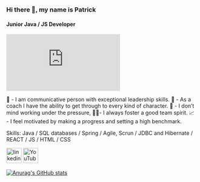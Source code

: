 ### Hi there 👋, my name is Patrick
#### Junior Java / JS Developer
![Junior Java / JS Developer](https://github.com/HaveIstos/HaveIstos/blob/main/README.md)

🎤 - I am communicative person with exceptional leadership skills.
🎯 - As a coach I have the ability to get through to every kind of character.
🧘 - I don’t mind working under the pressure,
🙋‍♂️- I always foster a good team spirit.
📈 - I feel motivated by making a progress and setting a high benchmark.

Skills: Java / SQL databases / Spring / Agile, Scrun / JDBC and Hibernate / REACT / JS / HTML / CSS



[<img src='https://cdn.jsdelivr.net/npm/simple-icons@3.0.1/icons/linkedin.svg' alt='linkedin' height='40'>](https://www.linkedin.com/in/patryk-świdziński-62814a201/) 
[<img src='https://cdn.jsdelivr.net/npm/simple-icons@3.0.1/icons/youtube.svg' alt='YouTube' height='40'>](https://www.youtube.com/channel/UCvhu_YxRc1VbNFsohntTQHQ)  

<!---
HaveIstos/HaveIstos is a ✨ special ✨ repository because its `README.md` (this file) appears on your GitHub profile.
You can click the Preview link to take a look at your changes.
--->

[![Anurag's GitHub stats](https://github-readme-stats.vercel.app/api?username=HaveIstots)](https://github.com/anuraghazra/github-readme-stats)
